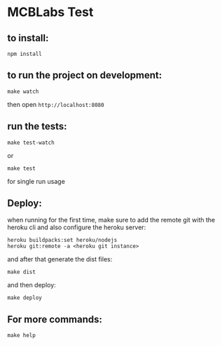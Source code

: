 # MCBLabs Test

## to install:

```
npm install
```

## to run the project on development:

```
make watch
```
then open `http://localhost:8080`

## run the tests:

```
make test-watch
```
or

```
make test
```
for single run usage

## Deploy:
when running for the first time, make sure to add the remote git with the heroku cli and also configure the heroku server:

```
heroku buildpacks:set heroku/nodejs
heroku git:remote -a <heroku git instance>
```
and after that generate the dist files:

```
make dist
```
and then deploy:

```
make deploy
```

## For more commands:

```
make help
```

